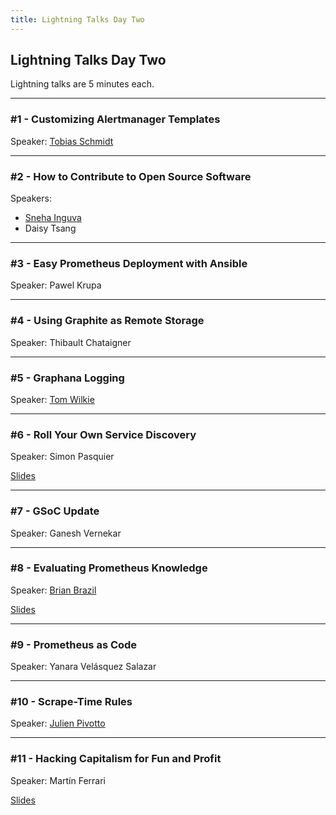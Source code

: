 ```yaml
---
title: Lightning Talks Day Two
---
```


## Lightning Talks Day Two

Lightning talks are 5 minutes each.

---

### #1 - Customizing Alertmanager Templates

Speaker: [Tobias Schmidt](/2016-berlin/speakers/tobias-schmidt/)

---

### #2 - How to Contribute to Open Source Software

Speakers:

* [Sneha Inguva](/2018-munich/speakers/sneha-inguva/)
* Daisy Tsang

---

### #3 - Easy Prometheus Deployment with Ansible

Speaker: Pawel Krupa

---

### #4 - Using Graphite as Remote Storage

Speaker: Thibault Chataigner

---

### #5 - Graphana Logging

Speaker: [Tom Wilkie](/2018-munich/speakers/tom-wilkie/)

---

### #6 - Roll Your Own Service Discovery

Speaker: Simon Pasquier

[Slides](/2018-munich/slides/lightning-talks-day2-06_Roll-your-own-Service-Discovery.pdf)

---

### #7 - GSoC Update

Speaker: Ganesh Vernekar

---

### #8 - Evaluating Prometheus Knowledge

Speaker: [Brian Brazil](/2018-munich/speakers/brian-brazil/)

[Slides](/2018-munich/slides/lightning-talks-day2-08_Evaluating-prometheus-knowledge.pdf)

---

### #9 - Prometheus as Code

Speaker: Yanara Velásquez Salazar

---

### #10 - Scrape-Time Rules

Speaker: [Julien Pivotto](/2018-munich/speakers/julien-pivotto/)

---

### #11 - Hacking Capitalism for Fun and Profit

Speaker: Martín Ferrari

[Slides](/2018-munich/slides/lightning-talks-day2-11_Hacking-capitalism-for-fun-and-profit.txt)

